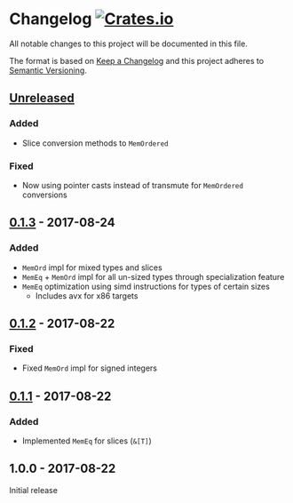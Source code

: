 # Changelog [![Crates.io][crate-badge]][crate]
All notable changes to this project will be documented in this file.

The format is based on [Keep a Changelog] and this project adheres to
[Semantic Versioning].

## [Unreleased]
### Added
- Slice conversion methods to `MemOrdered`

### Fixed
- Now using pointer casts instead of transmute for `MemOrdered` conversions

## [0.1.3] - 2017-08-24
### Added
- `MemOrd` impl for mixed types and slices
- `MemEq` + `MemOrd` impl for all un-sized types through specialization feature
- `MemEq` optimization using simd instructions for types of certain sizes
  - Includes avx for x86 targets

## [0.1.2] - 2017-08-22
### Fixed
- Fixed `MemOrd` impl for signed integers

## [0.1.1] - 2017-08-22
### Added
- Implemented `MemEq` for slices (`&[T]`)

## 1.0.0 - 2017-08-22

Initial release

[crate]:       https://crates.io/crates/mem_cmp
[crate-badge]: https://img.shields.io/crates/v/mem_cmp.svg

[Keep a Changelog]:    http://keepachangelog.com/en/1.0.0/
[Semantic Versioning]: http://semver.org/spec/v2.0.0.html

[Unreleased]: https://github.com/nvzqz/mem-cmp-rs/compare/v0.1.3...HEAD
[0.1.3]: https://github.com/nvzqz/mem-cmp-rs/compare/v0.1.2...v0.1.3
[0.1.2]: https://github.com/nvzqz/mem-cmp-rs/compare/v0.1.1...v0.1.2
[0.1.1]: https://github.com/nvzqz/mem-cmp-rs/compare/v0.1.0...v0.1.1
